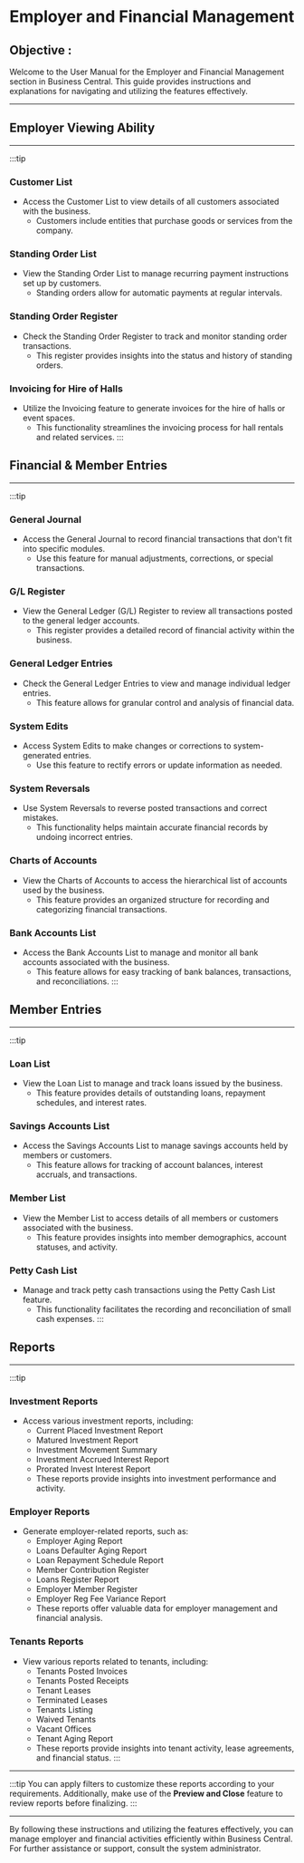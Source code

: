 # Employer and Financial Management

<div class="customized-intro-container" id="introduction">
    <h2 class="product-variations"> Objective :</h2>
    <p>Welcome to the User Manual for the Employer and Financial Management section in Business Central. This guide provides instructions and explanations for navigating and utilizing the features effectively.</p>
</div>

---

## Employer Viewing Ability
---
:::tip
### Customer List

- Access the Customer List to view details of all customers associated with the business.
  - Customers include entities that purchase goods or services from the company.

### Standing Order List

- View the Standing Order List to manage recurring payment instructions set up by customers.
  - Standing orders allow for automatic payments at regular intervals.

### Standing Order Register

- Check the Standing Order Register to track and monitor standing order transactions.
  - This register provides insights into the status and history of standing orders.

### Invoicing for Hire of Halls

- Utilize the Invoicing feature to generate invoices for the hire of halls or event spaces.
  - This functionality streamlines the invoicing process for hall rentals and related services.
:::

## Financial & Member Entries
---
:::tip
### General Journal

- Access the General Journal to record financial transactions that don't fit into specific modules.
  - Use this feature for manual adjustments, corrections, or special transactions.

### G/L Register

- View the General Ledger (G/L) Register to review all transactions posted to the general ledger accounts.
  - This register provides a detailed record of financial activity within the business.

### General Ledger Entries

- Check the General Ledger Entries to view and manage individual ledger entries.
  - This feature allows for granular control and analysis of financial data.

### System Edits

- Access System Edits to make changes or corrections to system-generated entries.
  - Use this feature to rectify errors or update information as needed.

### System Reversals

- Use System Reversals to reverse posted transactions and correct mistakes.
  - This functionality helps maintain accurate financial records by undoing incorrect entries.

### Charts of Accounts

- View the Charts of Accounts to access the hierarchical list of accounts used by the business.
  - This feature provides an organized structure for recording and categorizing financial transactions.

### Bank Accounts List

- Access the Bank Accounts List to manage and monitor all bank accounts associated with the business.
  - This feature allows for easy tracking of bank balances, transactions, and reconciliations.
:::

## Member Entries
---
:::tip
### Loan List

- View the Loan List to manage and track loans issued by the business.
  - This feature provides details of outstanding loans, repayment schedules, and interest rates.

### Savings Accounts List

- Access the Savings Accounts List to manage savings accounts held by members or customers.
  - This feature allows for tracking of account balances, interest accruals, and transactions.

### Member List

- View the Member List to access details of all members or customers associated with the business.
  - This feature provides insights into member demographics, account statuses, and activity.

### Petty Cash List

- Manage and track petty cash transactions using the Petty Cash List feature.
  - This functionality facilitates the recording and reconciliation of small cash expenses.
:::

## Reports
---
:::tip
### Investment Reports

- Access various investment reports, including:
  - Current Placed Investment Report
  - Matured Investment Report
  - Investment Movement Summary
  - Investment Accrued Interest Report
  - Prorated Invest Interest Report
  - These reports provide insights into investment performance and activity.

### Employer Reports

- Generate employer-related reports, such as:
  - Employer Aging Report
  - Loans Defaulter Aging Report
  - Loan Repayment Schedule Report
  - Member Contribution Register
  - Loans Register Report
  - Employer Member Register
  - Employer Reg Fee Variance Report
  - These reports offer valuable data for employer management and financial analysis.

### Tenants Reports

- View various reports related to tenants, including:
  - Tenants Posted Invoices
  - Tenants Posted Receipts
  - Tenant Leases
  - Terminated Leases
  - Tenants Listing
  - Waived Tenants
  - Vacant Offices
  - Tenant Aging Report
  - These reports provide insights into tenant activity, lease agreements, and financial status.
:::
---

:::tip
You can apply filters to customize these reports according to your requirements. Additionally, make use of the **Preview and Close** feature to review reports before finalizing.
:::

---

By following these instructions and utilizing the features effectively, you can manage employer and financial activities efficiently within Business Central. For further assistance or support, consult the system administrator.

